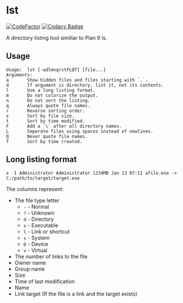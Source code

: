 # lst

[![CodeFactor](https://www.codefactor.io/repository/github/jamo42/lst/badge)](https://www.codefactor.io/repository/github/jamo42/lst)
[![Codacy Badge](https://api.codacy.com/project/badge/Grade/78dbf191dfa54757a887badcc010cc01)](https://www.codacy.com/manual/JaMo42/lst?utm_source=github.com&amp;utm_medium=referral&amp;utm_content=JaMo42/lst&amp;utm_campaign=Badge_Grade)

A directory listing tool similiar to Plan 9 ls.

## Usage

```
Usage:  lst [-adlmnqrstFLQT] [file...]
Arguments:
a       Show hidden files and files starting with `.`.
d       If argument is directory, list it, not its contents.
l       Use a long listing format.
m       Do not colorize the output.
n       Do not sort the listing.
q       Always quote file names.
r       Reverse sorting order.
s       Sort by file size.
t       Sort by time modified.
F       Add a `\` after all directory names.
L       Seperate files using spaces instead of newlines.
Q       Never quote file names.
T       Sort by time created.
```

## Long listing format

```
x  1 Administrator Administrator 1234MB Jan 13 07:11 afile.exe -> C:/path/to/target/target.exe
```

The columns represent:

- The file type letter
  - `-` - Normal
  - `?` - Unknown
  - `d` - Directory
  - `x` - Executable
  - `l` - Link or shortcut
  - `s` - System
  - `D` - Device
  - `v` - Virtual
- The number of links to the file
- Owner name
- Group name
- Size
- Time of last modification
- Name
- Link target (If the file is a link and the target exists)
